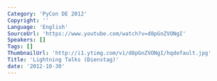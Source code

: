 ```yaml
---
Category: 'PyCon DE 2012'
Copyright: ''
Language: 'English'
SourceUrl: 'https://www.youtube.com/watch?v=d8pGnZVONgI'
Speakers: []
Tags: []
ThumbnailUrl: 'http://i1.ytimg.com/vi/d8pGnZVONgI/hqdefault.jpg'
Title: 'Lightning Talks (Dienstag)'
date: '2012-10-30'
---
```



